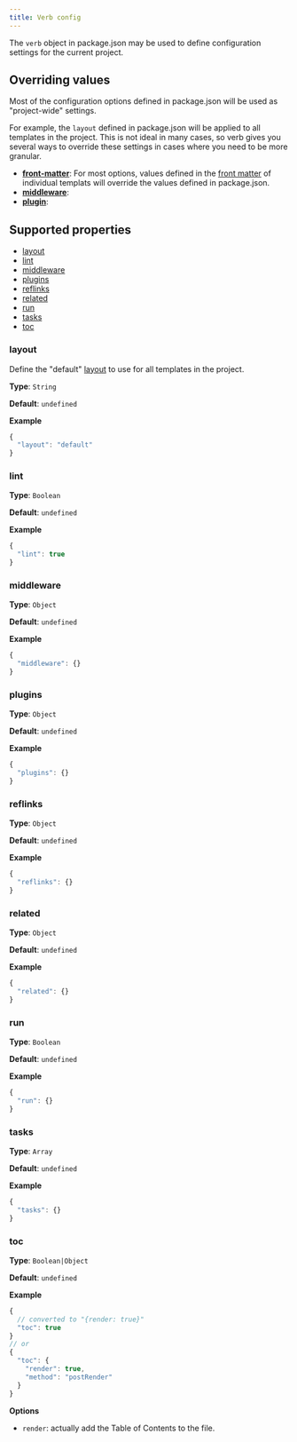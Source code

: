```yaml
---
title: Verb config
---
```


The `verb` object in package.json may be used to define configuration settings for the current project. 

## Overriding values

Most of the configuration options defined in package.json will be used as "project-wide" settings. 

For example, the `layout` defined in package.json will be applied to all templates in the project. This is not ideal in many cases, so verb gives you several ways to override these settings in cases where you need to be more granular.

- **[front-matter](front-matter.md)**: For most options, values defined in the [front matter](front-matter.md) of individual templats will override the values defined in package.json.
- **[middleware](middleware.md)**: 
- **[plugin](pipeline-plugins.md)**: 

## Supported properties

- [layout](#layout)
- [lint](#lint)
- [middleware](#middleware)
- [plugins](#plugins)
- [reflinks](#reflinks)
- [related](#related)
- [run](#run)
- [tasks](#tasks)
- [toc](#toc)


### layout

Define the "default" [layout](layouts.md) to use for all templates in the project. 

**Type**: `String`

**Default**: `undefined`

**Example**

```js
{
  "layout": "default"
}
```

### lint

**Type**: `Boolean`

**Default**: `undefined`

**Example**

```js
{
  "lint": true
}
```

### middleware

**Type**: `Object`

**Default**: `undefined`

**Example**

```js
{
  "middleware": {}
}
```

### plugins

**Type**: `Object`

**Default**: `undefined`

**Example**

```js
{
  "plugins": {}
}
```

### reflinks

**Type**: `Object`

**Default**: `undefined`

**Example**

```js
{
  "reflinks": {}
}
```

### related

**Type**: `Object`

**Default**: `undefined`

**Example**

```js
{
  "related": {}
}
```

### run

**Type**: `Boolean`

**Default**: `undefined`

**Example**

```js
{
  "run": {}
}
```

### tasks

**Type**: `Array`

**Default**: `undefined`

**Example**

```js
{
  "tasks": {}
}
```

### toc

**Type**: `Boolean|Object`

**Default**: `undefined`

**Example**

```js
{
  // converted to "{render: true}"
  "toc": true
}
// or
{
  "toc": {
    "render": true,
    "method": "postRender"
  }
}
```

**Options**

- `render`: actually add the Table of Contents to the file.